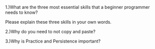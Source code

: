1.)What are the three most essential skills that a beginner programmer needs to know?

Please explain these three skills in your own words.

2.)Why do you need to not copy and paste?

3.)Why is Practice and Persistence important?

